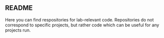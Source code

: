 ## README
Here you can find respositories for lab-relevant code. Repositories do not correspond to specific projects, but rather code which can be useful for any projects run.
